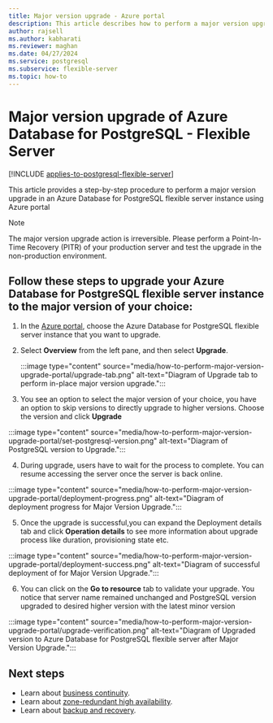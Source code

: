 ```yaml
---
title: Major version upgrade - Azure portal
description: This article describes how to perform a major version upgrade in Azure Database for PostgreSQL - Flexible Server through the Azure portal.
author: rajsell
ms.author: kabharati
ms.reviewer: maghan
ms.date: 04/27/2024
ms.service: postgresql
ms.subservice: flexible-server
ms.topic: how-to
---
```


# Major version upgrade of Azure Database for PostgreSQL - Flexible Server

[!INCLUDE [applies-to-postgresql-flexible-server](../includes/applies-to-postgresql-flexible-server.md)]

This article provides a step-by-step procedure to perform a major version upgrade in an Azure Database for PostgreSQL flexible server instance using Azure portal

> [!NOTE]  
> The major version upgrade action is irreversible. Please perform a Point-In-Time Recovery (PITR) of your production server and test the upgrade in the non-production environment.

## Follow these steps to upgrade your Azure Database for PostgreSQL flexible server instance to the major version of your choice:



1. In the [Azure portal](https://portal.azure.com/), choose the Azure Database for PostgreSQL flexible server instance that you want to upgrade.

2. Select **Overview** from the left pane, and then select **Upgrade**.
   
   :::image type="content" source="media/how-to-perform-major-version-upgrade-portal/upgrade-tab.png" alt-text="Diagram of Upgrade tab to perform in-place major version upgrade.":::


3. You see an option to select the major version of your choice, you have an option to skip versions to directly upgrade to higher versions. Choose the version and click **Upgrade** 

:::image type="content" source="media/how-to-perform-major-version-upgrade-portal/set-postgresql-version.png" alt-text="Diagram of PostgreSQL version to Upgrade."::: 


4. During upgrade, users have to wait for the process to complete. You can resume accessing the server once the server is back online.

:::image type="content" source="media/how-to-perform-major-version-upgrade-portal/deployment-progress.png" alt-text="Diagram of deployment progress for Major Version Upgrade.":::


5. Once the upgrade is successful,you can expand the Deployment details tab and click **Operation details** to see more information about upgrade process like duration, provisioning state etc.


:::image type="content" source="media/how-to-perform-major-version-upgrade-portal/deployment-success.png" alt-text="Diagram of successful deployment of for Major Version Upgrade.":::
 

6. You can click on the **Go to resource** tab to validate your upgrade. You notice that server name remained unchanged and PostgreSQL version upgraded to desired higher version with the latest minor version


:::image type="content" source="media/how-to-perform-major-version-upgrade-portal/upgrade-verification.png" alt-text="Diagram of Upgraded version to Azure Database for PostgreSQL flexible server after Major Version Upgrade.":::

## Next steps

- Learn about [business continuity](./concepts-business-continuity.md).
- Learn about [zone-redundant high availability](./concepts-high-availability.md).
- Learn about [backup and recovery](./concepts-backup-restore.md).
